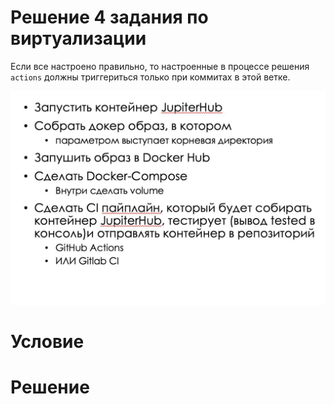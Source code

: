 # Решение 4 задания по виртуализации

Если все настроено правильно, то настроенные в процессе решения `actions`
должны триггериться только при коммитах в этой ветке.

<img src = "./dist/Задание 4.jpg">

# Условие

# Решение

